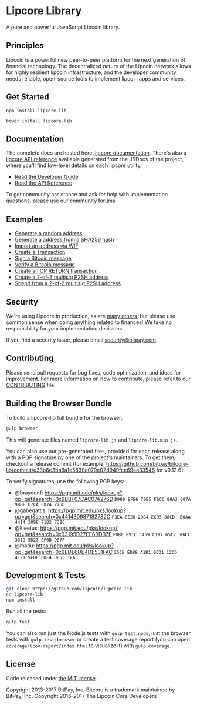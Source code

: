 Lipcore Library
=======

A pure and powerful JavaScript Lipcoin library.

## Principles

Lipcoin is a powerful new peer-to-peer platform for the next generation of financial technology. The decentralized nature of the Lipcoin network allows for highly resilient lipcoin infrastructure, and the developer community needs reliable, open-source tools to implement lipcoin apps and services.

## Get Started

```
npm install lipcore-lib
```

```
bower install lipcore-lib
```

## Documentation

The complete docs are hosted here: [lipcore documentation](http://lipcore.io/guide/). There's also a [lipcore API reference](http://lipcore.io/api/) available generated from the JSDocs of the project, where you'll find low-level details on each lipcore utility.

- [Read the Developer Guide](http://lipcore.io/guide/)
- [Read the API Reference](http://lipcore.io/api/)

To get community assistance and ask for help with implementation questions, please use our [community forums](https://forum.lipcore.io/).

## Examples

* [Generate a random address](https://github.com/lipcoin/lipcore-lib/blob/master/docs/examples.md#generate-a-random-address)
* [Generate a address from a SHA256 hash](https://github.com/lipcoin/lipcore-lib/blob/master/docs/examples.md#generate-a-address-from-a-sha256-hash)
* [Import an address via WIF](https://github.com/lipcoin/lipcore-lib/blob/master/docs/examples.md#import-an-address-via-wif)
* [Create a Transaction](https://github.com/lipcoin/lipcore-lib/blob/master/docs/examples.md#create-a-transaction)
* [Sign a Bitcoin message](https://github.com/lipcoin/lipcore-lib/blob/master/docs/examples.md#sign-a-bitcoin-message)
* [Verify a Bitcoin message](https://github.com/lipcoin/lipcore-lib/blob/master/docs/examples.md#verify-a-bitcoin-message)
* [Create an OP RETURN transaction](https://github.com/lipcoin/lipcore-lib/blob/master/docs/examples.md#create-an-op-return-transaction)
* [Create a 2-of-3 multisig P2SH address](https://github.com/lipcoin/lipcore-lib/blob/master/docs/examples.md#create-a-2-of-3-multisig-p2sh-address)
* [Spend from a 2-of-2 multisig P2SH address](https://github.com/lipcoin/lipcore-lib/blob/master/docs/examples.md#spend-from-a-2-of-2-multisig-p2sh-address)


## Security

We're using Lipcore in production, as are [many others](http://lipcore.io#projects), but please use common sense when doing anything related to finances! We take no responsibility for your implementation decisions.

If you find a security issue, please email security@bitpay.com.

## Contributing

Please send pull requests for bug fixes, code optimization, and ideas for improvement. For more information on how to contribute, please refer to our [CONTRIBUTING](https://github.com/lipcoin/lipcore-lib/blob/master/CONTRIBUTING.md) file.

## Building the Browser Bundle

To build a lipcore-lib full bundle for the browser:

```sh
gulp browser
```

This will generate files named `lipcore-lib.js` and `lipcore-lib.min.js`.

You can also use our pre-generated files, provided for each release along with a PGP signature by one of the project's maintainers. To get them, checkout a release commit (for example, https://github.com/bitpay/bitcore-lib/commit/e33b6e3ba6a1e5830a079e02d949fce69ea33546 for v0.12.6).

To verify signatures, use the following PGP keys:
- @braydonf: https://pgp.mit.edu/pks/lookup?op=get&search=0x9BBF07CAC07A276D `D909 EFE6 70B5 F6CC 89A3 607A 9BBF 07CA C07A 276D`
- @gabegattis: https://pgp.mit.edu/pks/lookup?op=get&search=0x441430987182732C `F3EA 8E28 29B4 EC93 88CB  B0AA 4414 3098 7182 732C`
- @kleetus: https://pgp.mit.edu/pks/lookup?op=get&search=0x33195D27EF6BDB7F `F8B0 891C C459 C197 65C2 5043 3319 5D27 EF6B DB7F`
- @matiu: https://pgp.mit.edu/pks/lookup?op=get&search=0x9EDE6DE4DE531FAC `25CE ED88 A1B1 0CD1 12CD  4121 9EDE 6DE4 DE53 1FAC`


## Development & Tests

```sh
git clone https://github.com/lipcoin/lipcore-lib
cd lipcore-lib
npm install
```

Run all the tests:

```sh
gulp test
```

You can also run just the Node.js tests with `gulp test:node`, just the browser tests with `gulp test:browser`
or create a test coverage report (you can open `coverage/lcov-report/index.html` to visualize it) with `gulp coverage`.

## License

Code released under [the MIT license](https://github.com/lipcoin/lipcore-lib/blob/master/LICENSE).

Copyright 2013-2017 BitPay, Inc. Bitcore is a trademark maintained by BitPay, Inc.
Copyright 2016-2017 The Lipcoin Core Developers
